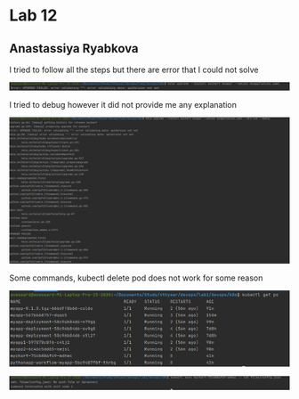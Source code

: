 # Lab 12

## Anastassiya Ryabkova

I tried to follow all the steps but there are error that I could not solve

![img.png](img.png)

I tried to debug however it did not provide me any explanation

![img_1.png](img_1.png)

Some commands, kubectl delete pod does not work for some reason

![img_2.png](img_2.png)

![img_3.png](img_3.png) 